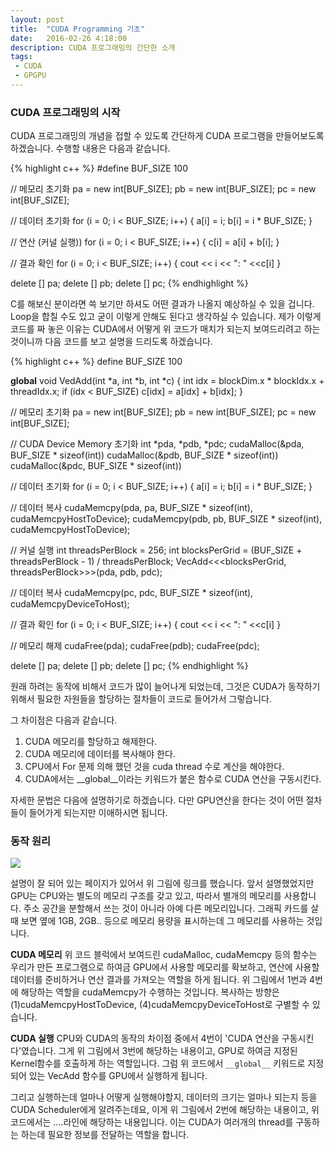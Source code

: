 ```yaml
---
layout: post
title:  "CUDA Programming 기초"
date:   2016-02-26 4:18:00
description: CUDA 프로그래밍의 간단한 소개
tags:
 - CUDA
 - GPGPU
---
```


### CUDA 프로그래밍의 시작
CUDA 프로그래밍의 개념을 접할 수 있도록 간단하게 CUDA 프로그램을 만들어보도록 하겠습니다.
수행할 내용은 다음과 같습니다.

{% highlight c++ %}
#define BUF_SIZE 100

// 메모리 초기화
pa = new int[BUF_SIZE];
pb = new int[BUF_SIZE];
pc = new int[BUF_SIZE];

// 데이터 초기화
for (i = 0; i < BUF_SIZE; i++) {
  a[i] = i;
  b[i] = i * BUF_SIZE;
}

// 연산 (커널 실행))
for (i = 0; i < BUF_SIZE; i++) {
  c[i] = a[i] + b[i];
}

// 결과 확인
for (i = 0; i < BUF_SIZE; i++) {
  cout << i << ": " <<c[i]
}

delete [] pa;
delete [] pb;
delete [] pc;
{% endhighlight %}

C를 해보신 분이라면 쓱 보기만 하셔도 어떤 결과가 나올지 예상하실 수 있을 겁니다. Loop을 합칠 수도 있고 굳이 이렇게 안해도 된다고 생각하실 수 있습니다. 제가 이렇게 코드를 짜 놓은 이유는 CUDA에서 어떻게 위 코드가 매치가 되는지 보여드리려고 하는 것이니까 다음 코드를 보고 설명을 드리도록 하겠습니다.

{% highlight c++ %}
define BUF_SIZE 100

__global__ void VedAdd(int *a, int *b, int *c) {
  int idx = blockDim.x * blockIdx.x + threadIdx.x;
  if (idx < BUF_SIZE)
    c[idx] = a[idx] + b[idx];
}

// 메모리 초기화
pa = new int[BUF_SIZE];
pb = new int[BUF_SIZE];
pc = new int[BUF_SIZE];

// CUDA Device Memory 초기화
int *pda, *pdb, *pdc;
cudaMalloc(&pda, BUF_SIZE * sizeof(int))
cudaMalloc(&pdb, BUF_SIZE * sizeof(int))
cudaMalloc(&pdc, BUF_SIZE * sizeof(int))

// 데이터 초기화
for (i = 0; i < BUF_SIZE; i++) {
  a[i] = i;
  b[i] = i * BUF_SIZE;
}

// 데이터 복사
cudaMemcpy(pda, pa, BUF_SIZE * sizeof(int), cudaMemcpyHostToDevice);
cudaMemcpy(pdb, pb, BUF_SIZE * sizeof(int), cudaMemcpyHostToDevice);

// 커널 실행
int threadsPerBlock = 256;
int blocksPerGrid = (BUF_SIZE + threadsPerBlock - 1) / threadsPerBlock;
VecAdd<<<blocksPerGrid, threadsPerBlock>>>(pda, pdb, pdc);

// 데이터 복사
cudaMemcpy(pc, pdc, BUF_SIZE * sizeof(int), cudaMemcpyDeviceToHost);

// 결과 확인
for (i = 0; i < BUF_SIZE; i++) {
  cout << i << ": " <<c[i]
}

// 메모리 해제
cudaFree(pda);
cudaFree(pdb);
cudaFree(pdc);

delete [] pa;
delete [] pb;
delete [] pc;
{% endhighlight %}

원래 하려는 동작에 비해서 코드가 많이 늘어나게 되었는데, 그것은 CUDA가 동작하기 위해서 필요한 자원들을 할당하는 절차들이 코드로 들어가서 그렇습니다.

그 차이점은 다음과 같습니다.
1. CUDA 메모리를 할당하고 해제한다.
1. CUDA 메모리에 데이터를 복사해야 한다.
1. CPU에서 For 문제 의해 했던 것을 cuda thread 수로 계산을 해야한다.
1. CUDA에서는 __global__이라는 키워드가 붙은 함수로 CUDA 연산을 구동시킨다.

자세한 문법은 다음에 설명하기로 하겠습니다. 다만 GPU연산을 한다는 것이 어떤 절차들이 들어가게 되는지만 이애하시면 됩니다.

### 동작 원리
[![]({{site.info.baseurl}}/images//RTC08-ERTW-Nvidia-FigX_original_large.jpg)](https://en.wikipedia.org/wiki/CUDA#/media/File:CUDA_processing_flow_(En).PNG)

설명이 잘 되어 있는 페이지가 있어서 위 그림에 링크를 했습니다.
앞서 설명했었지만 GPU는 CPU와는 별도의 메모리 구조를 갖고 있고, 따라서 별개의 메모리를 사용합니다. 주소 공간을 분할해서 쓰는 것이 아니라 아예 다른 메모리입니다. 그래픽 카드를 살때 보면 옆에 1GB, 2GB.. 등으로 메모리 용량을 표시하는데 그 메모리를 사용하는 것입니다.

**CUDA 메모리**
위 코드 블럭에서 보여드린 cudaMalloc, cudaMemcpy 등의 함수는 우리가 만든 프로그램으로 하여금 GPU에서 사용할 메모리를 확보하고, 연산에 사용할 데이터를 준비하거나 연산 결과를 가져오는 역할을 하게 됩니다. 위 그림에서 1번과 4번에 해당하는 역할을 cudaMemcpy가 수행하는 것입니다. 복사하는 방향은 (1)cudaMemcpyHostToDevice, (4)cudaMemcpyDeviceToHost로 구별할 수 있습니다.

**CUDA 실행**
CPU와 CUDA의 동작의 차이점 중에서 4번이 'CUDA 연산을 구동시킨다'였습니다. 그게 위 그림에서 3번에 해당하는 내용이고, GPU로 하여금 지정된 Kernel함수를 호출하게 하는 역할입니다. 그럼 위 코드에서 ```__global__``` 키워드로 지정되어 있는 VecAdd 함수를 GPU에서 실행하게 됩니다.

그리고 실행하는데 얼마나 어떻게 실행해야할지, 데이터의 크기는 얼마나 되는지 등을 CUDA Scheduler에게 알려주는데요, 이게 위 그림에서 2번에 해당하는 내용이고, 위 코드에서는 ....라인에 해당하는 내용입니다. 이는 CUDA가 여러개의 thread를 구동하는 하는데 필요한 정보를 전달하는 역할을 합니다.
